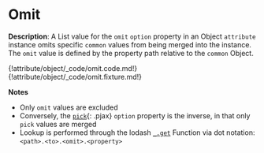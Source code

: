 # Omit

__Description__: A List value for the `omit` `option` property in an Object `attribute` instance omits specific `common` values from being merged into the instance. The `omit` value is defined by the property path relative to the `common` Object.


{!attribute/object/_code/omit.code.md!}
{!attribute/object/_code/omit.fixture.md!}

__Notes__

+ Only `omit` values are excluded
+ Conversely, the [`pick`](../attribute/object.md#pick){: .pjax} `option` property is the inverse, in that only `pick` values are merged
+ Lookup is performed through the lodash [`_.get`](https://lodash.com/docs/4.17.2#get) Function via dot notation: `<path>.<to>.<omit>.<property>`

<div class="cf"></div>
<div class="end"></div>

